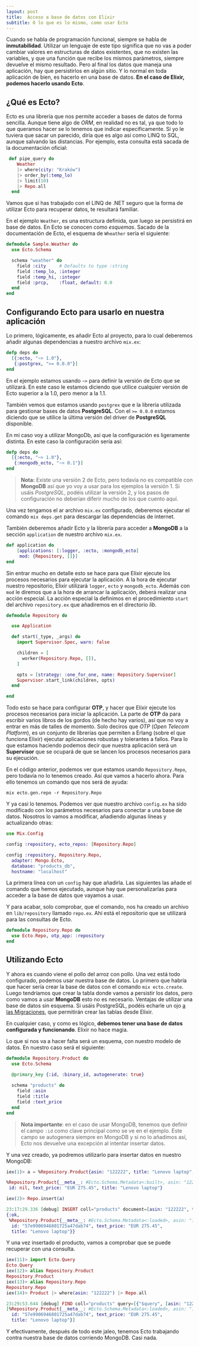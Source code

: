 ```yaml
---
layout: post
title:  Acceso a base de datos con Elixir
subtitle: O lo que es lo mismo, como usar Ecto
---
```


Cuando se habla de programación funcional, siempre se habla de **inmutabilidad**. Utilizar un lenguaje de este tipo significa que no vas a poder cambiar valores en estructuras de datos existentes, que no existen las variables, y que una función que recibe los mismos parámetros, siempre devuelve el mismo resultado. Pero al final los datos que maneja una aplicación, hay que persistirlos en algún sitio. Y lo normal en toda aplicación de bien, es hacerlo en una base de datos. **En el caso de Elixir, podemos hacerlo usando Ecto**.

## ¿Qué es Ecto?

Ecto es una librería que nos permite acceder a bases de datos de forma sencilla. Aunque tiene algo de *ORM*, en realidad no es tal, ya que todo lo que queramos hacer se lo tenemos que indicar especificamente. Si yo le tuviera que sacar un parecido, diría que es algo así como LINQ to SQL, aunque salvando las distancias. Por ejemplo, esta consulta está sacada de la documentación oficial:

``` elixir
 def pipe_query do
    Weather
    |> where(city: "Kraków")
    |> order_by(:temp_lo)
    |> limit(10)
    |> Repo.all
  end
```

Vamos que si has trabajado con el LINQ de .NET seguro que la forma de utilizar Ecto para recuperar datos, te resultará familiar.

En el ejemplo `Weather`, es una estructura definida, que luego se persistirá en base de datos. En Ecto se conocen como *esquemas*. Sacado de la documentación de Ecto, el esquema de `Wheather` sería el siguiente:

``` elixir
defmodule Sample.Weather do
  use Ecto.Schema

  schema "weather" do
    field :city     # Defaults to type :string
    field :temp_lo, :integer
    field :temp_hi, :integer
    field :prcp,    :float, default: 0.0
  end
end
```

## Configurando Ecto para usarlo en nuestra aplicación

Lo primero, lógicamente, es añadir Ecto al proyecto, para lo cual deberemos añadir algunas dependencias a nuestro archivo `mix.ex`:

``` elixir
defp deps do
  [{:ecto, "~> 1.0"},
   {:postgrex, ">= 0.0.0"}]
end
```

En el ejemplo estamos usando `~>` para definir la versión de Ecto que se utilizará. En este caso le estamos diciendo que utilice cualquier versión de Ecto superior a la 1.0, pero menor a la 1.1. 

También vemos que estamos usando `postgrex` que e la librería utilizada para gestionar bases de datos **PostgreSQL**. Con el `>= 0.0.0` estamos diciendo que se utilice la última versión del driver de **PostgreSQL** disponible.

En mi caso voy a utilizar MongoDb, así que la configuración es ligeramente distinta. En este caso la configuración sería así:

``` elixir
defp deps do
  [{:ecto, "~> 1.0"},
   {:mongodb_ecto, "~> 0.1"}]
end
```

> **Nota:** Existe una versión 2 de Ecto, pero todavía no es compatible con **MongoDB** así que yo voy a usar para los ejemplos la versión 1. Si usáis *PostgreSQL*, podéis utilizar la versión 2, y los pasos de configuración no deberían diferir mucho de los que cuento aquí. 

Una vez  tengamos el ar archivo `mix.ex` configurado, deberemos ejecutar el comando `mix deps.get` para descargar las dependencias de internet.

También deberemos añadir Ecto y la librería para acceder a **MongoDB** a la sección `application` de nuestro archivo `mix.ex`.

``` elixir
def application do
    [applications: [:logger, :ecto, :mongodb_ecto]
     mod: {Repository, []}]
end
```

Sin entrar mucho en detalle esto se hace para que Elixir ejecute los procesos necesarios para ejecutar la aplicación. A la hora de ejecutar nuestro repositorio, Elixir utilizará `logger`, `ecto` y `mongodb_ecto`. Además con `mod` le diremos que a la hora de arrancar la aplicación, deberá realizar una acción especial. La acción especial la definimos en el procedimiento `start` del archivo `repository.ex` que añadiremos en el directorio *lib*.

``` elixir
defmodule Repository do

  use Application

  def start(_type, _args) do
    import Supervisor.Spec, warn: false

    children = [
      worker(Repository.Repo, []),
    ]

    opts = [strategy: :one_for_one, name: Repository.Supervisor]
    Supervisor.start_link(children, opts)
  end

end

```

Todo esto se hace para configurar **OTP**, y hacer que Elixir ejecute los procesos necesarios para iniciar la aplicación. La parte de **OTP** da para escribir varios libros de los gordos (de hecho hay varios), así que no voy a entrar en más de talles de momento. Solo deciros que *OTP* (*Open Telecom Platform*), es un conjunto de librerías que permiten a Erlang (sobre el que funciona Elixir) ejecutar aplicaciones robustas y tolerantes a fallos. Para lo que estamos haciendo podemos decir que nuestra aplicación será un **Supervisor** que se ocupará de que se lancen los procesos necesarios para su ejecución.

En el código anterior, podemos ver que estamos usando `Repository.Repo`, pero todavía no lo tenemos creado. Así que vamos a hacerlo ahora. Para ello tenemos un comando que nos será de ayuda:

``` 
mix ecto.gen.repo -r Repository.Repo
```
Y ya casi lo tenemos. Podemos ver que nuestro archivo `config.ex` ha sido modificado con los parámetros necesarios para conectar a una base de datos. Nosotros lo vamos a modificar, añadiendo algunas líneas y actualizando otras:

``` elixir
use Mix.Config

config :repository, ecto_repos: [Repository.Repo]

config :repository, Repository.Repo,
  adapter: Mongo.Ecto,
  database: "products_db",
  hostname: "localhost"
```

La primera línea con un `config` hay que añadirla. Las siguientes las añade el comando que hemos ejecutado, aunque hay que personalizarlas para acceder a la base de datos que vayamos a usar.

Y para acabar, solo comprobar, que el comando, nos ha creado un archivo en `lib/repository` llamado `repo.ex`. Ahí está el repositorio que se utilizará para las consultas de Ecto.

``` elixir
defmodule Repository.Repo do
  use Ecto.Repo, otp_app: :repository
end
```

## Utilizando Ecto

Y ahora es cuando viene el pollo del arroz con pollo. Una vez está todo configurado, podemos usar nuestra base de datos. Lo primero que habría que hacer sería crear la base de datos con el comando `mix ecto.create`. Luego tendríamos que crear la tabla donde vamos a persistir los datos, pero como vamos a usar **MongoDB** esto no es necesario. Ventajas de utilizar una base de datos sin esquema. Si usáis PostgreSQL, podéis echarle un ojo [a las Migraciones](https://hexdocs.pm/ecto/Ecto.Migration.html), que  permitirán crear las tablas desde Elixir.

En cualquier caso, y como es lógico, **debemos tener una base de datos configurada y funcionando**. Elixir no hace magia. 

Lo que si nos va a hacer falta será un esquema, con nuestro modelo de datos. En nuestro caso será el siguiente:

``` elixir
defmodule Repository.Product do
  use Ecto.Schema
  
  @primary_key {:id, :binary_id, autogenerate: true}

  schema "products" do
    field :asin 
    field :title
    field :text_price
  end
end
```

> **Nota importante**: en el caso de usar MongoDB, tenemos que definir el campo `:id` como clave principal como se ve en el ejemplo. Este campo se autogenera siempre en MongoDB y si no lo añadimos así, Ecto nos devuelve una excepción al intentar insertar datos.


Y una vez creado, ya podremos utilizarlo para insertar datos en nuestro MongoDB:

``` elixir
iex(1)> a = %Repository.Product{asin: "122222", title: "Lenovo laptop", text_price: "EUR 275.45"}

%Repository.Product{__meta__: #Ecto.Schema.Metadata<:built>, asin: "122222",
 id: nil, text_price: "EUR 275.45", title: "Lenovo laptop"}

iex(2)> Repo.insert(a)

23:17:29.336 [debug] INSERT coll="products" document=[asin: "122222", text_price: "EUR 275.45", title: "Lenovo laptop"] [] OK query=68.9ms
{:ok,
 %Repository.Product{__meta__: #Ecto.Schema.Metadata<:loaded>, asin: "122222",
  id: "57e9906946801725a47dab74", text_price: "EUR 275.45",
  title: "Lenovo laptop"}}
```

Y una vez insertado el producto, vamos a comprobar que se puede recuperar con una consulta.

``` elixir
iex(11)> import Ecto.Query
Ecto.Query
iex(12)> alias Repository.Product                                         
Repository.Product
iex(13)> alias Repository.Repo                                  
Repository.Repo
iex(14)> Product |> where(asin: "122222") |> Repo.all           

23:29:53.644 [debug] FIND coll="products" query=[{"$query", [asin: "122222"]}, {"$orderby", %{}}] projection=%{_id: true, asin: true, text_price: true, title: true} [] OK query=0.9ms
[%Repository.Product{__meta__: #Ecto.Schema.Metadata<:loaded>, asin: "122222",
  id: "57e9906946801725a47dab74", text_price: "EUR 275.45",
  title: "Lenovo laptop"}]
```

Y efectivamente, después de todo este jaleo, tenemos Ecto trabajando contra nuestra base de datos corriendo MongoDB. Casi nada.






  

